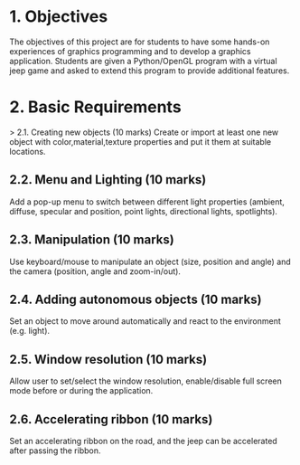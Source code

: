 <h1> 1. Objectives </h1>
The objectives of this project are for students to have some hands-on experiences of graphics
programming and to develop a graphics application. Students are given a Python/OpenGL
program with a virtual jeep game and asked to extend this program to provide additional features.

<h1> 2. Basic Requirements </h1>
> 2.1. Creating new objects (10 marks)
Create or import at least one new object with color,material,texture properties and put
it them at suitable locations.

<h2>2.2. Menu and Lighting (10 marks)</h2>
Add a pop-up menu to switch between different light properties (ambient, diffuse, specular
and position, point lights, directional lights, spotlights).

<h2>2.3. Manipulation (10 marks)</h2>
Use keyboard/mouse to manipulate an object (size, position and angle) and the camera
(position, angle and zoom-in/out).

<h2>2.4. Adding autonomous objects (10 marks)</h2>
Set an object to move around automatically and react to the environment (e.g. light).

<h2>2.5. Window resolution (10 marks)</h2>
Allow user to set/select the window resolution, enable/disable full screen mode before or
during the application.

<h2>2.6. Accelerating ribbon (10 marks)</h2>
Set an accelerating ribbon on the road, and the jeep can be accelerated after passing the
ribbon.

